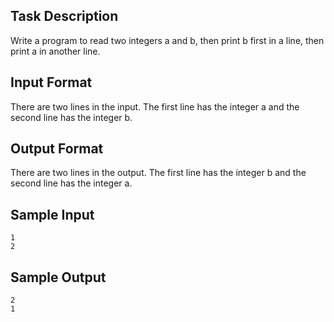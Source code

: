 ## Task Description ##

Write a program to read two integers a and b, then print b first in a line, then print a in another line.

## Input Format ##

There are two lines in the input. The first line has the integer a and the second line has the integer b.

## Output Format ##

There are two lines in the output. The first line has the integer b and the second line has the integer a.

## Sample Input ##
```
1
2
```

## Sample Output ##
```
2
1
```